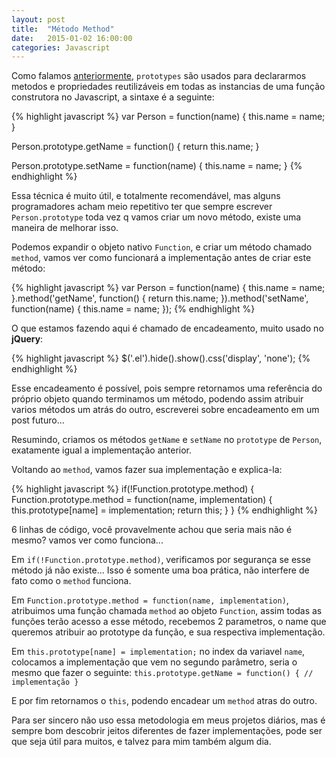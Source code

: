 ```yaml
---
layout: post
title:  "Método Method"
date:   2015-01-02 16:00:00
categories: Javascript
---
```


Como falamos [anteriormente](http://blog.herebecoders.com/js-prototypes/), `prototypes` são usados para declararmos metodos e propriedades reutilizáveis em todas as instancias de uma função construtora no Javascript, a sintaxe é a seguinte:

{% highlight javascript %}
var Person = function(name) {
  this.name = name;
}

Person.prototype.getName = function() {
  return this.name;
}

Person.prototype.setName = function(name) {
  this.name = name;
}
{% endhighlight %}

Essa técnica é muito útil, e totalmente recomendável, mas alguns programadores acham meio repetitivo ter que sempre escrever `Person.prototype` toda vez q vamos criar um novo método, existe uma maneira de melhorar isso.

Podemos expandir o objeto nativo `Function`, e criar um método chamado `method`, vamos ver como funcionará a implementação antes de criar este método:

{% highlight javascript %}
var Person = function(name) {
  this.name = name;
}.method('getName', function() {
  return this.name;
}).method('setName', function(name) {
  this.name = name;
});
{% endhighlight %}

O que estamos fazendo aqui é chamado de encadeamento, muito usado no **jQuery**:

{% highlight javascript %}
$('.el').hide().show().css('display', 'none');
{% endhighlight %}

Esse encadeamento é possível, pois sempre retornamos uma referência do próprio objeto quando terminamos um método, podendo assim atribuir varios métodos um atrás do outro, escreverei sobre encadeamento em um post futuro...

Resumindo, criamos os métodos `getName` e `setName` no `prototype` de `Person`, exatamente igual a implementação anterior.

Voltando ao `method`, vamos fazer sua implementação e explica-la:

{% highlight javascript %}
if(!Function.prototype.method) {
  Function.prototype.method = function(name, implementation) {
    this.prototype[name] = implementation;
    return this;
  }
}
{% endhighlight %}

6 linhas de código, você provavelmente achou que seria mais não é mesmo? vamos ver como funciona...

Em `if(!Function.prototype.method)`, verificamos por segurança se esse método já não existe... Isso é somente uma boa prática, não interfere de fato como o `method` funciona.

Em `Function.prototype.method = function(name, implementation)`, atribuimos uma função chamada `method` ao objeto `Function`, assim todas as funções terão acesso a esse método, recebemos 2 parametros, o name que queremos atribuir ao prototype da função, e sua respectiva implementação.

Em `this.prototype[name] = implementation;` no index da variavel `name`, colocamos a implementação que vem no segundo parâmetro, seria o mesmo que fazer o seguinte: `this.prototype.getName = function() { // implementação }`

E por fim retornamos o `this`, podendo encadear um `method` atras do outro.

Para ser sincero não uso essa metodologia em meus projetos diários, mas é sempre bom descobrir jeitos diferentes de fazer implementações, pode ser que seja útil para muitos, e talvez para mim também algum dia.
